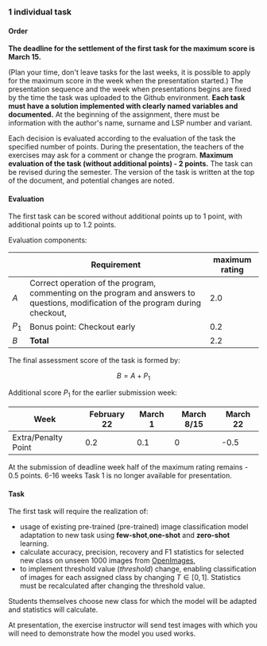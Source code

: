 ### 1 individual task
#### Order

**The deadline for the settlement of the first task for the maximum score is March 15.**

(Plan your time, don't leave tasks for the last weeks, it is possible to apply for the maximum score in the week when the presentation started.)
The presentation sequence and the week when presentations begins are fixed
by the time the task was uploaded to the Github environment.
**Each task must have a solution implemented with clearly named variables and documented.**
At the beginning of the assignment, there must be information with the author's name, surname and LSP number and variant.

Each decision is evaluated according to the evaluation of the task the specified number of points.
During the presentation, the teachers of the exercises may ask for a comment or
change the program.
**Maximum evaluation of the task (without additional points) - 2 points.**
The task can be revised during the semester. The version of the task is written at the top of the document, and potential changes are noted.

#### Evaluation

The first task can be scored without additional points up to 1 point, with additional points up to 1.2 points.

Evaluation components:

| | Requirement | maximum rating |
|---|---|---|
| $A$ | Correct operation of the program, commenting on the program and answers to questions, modification of the program during checkout, | 2.0 |
| $P_1$ | Bonus point: Checkout early | 0.2 |
| $B$ | **Total** | 2.2 |



The final assessment score of the task is formed by:

$$
B = A + P_1
$$

Additional score $P_1$ for the earlier submission week:



| Week | February 22 | March 1 | March 8/15 | March 22 |
|---|---|---|---|---|
| Extra/Penalty Point | 0.2 | 0.1 | 0 | -0.5 |


At the submission of deadline week half of the maximum rating remains - 0.5 points. 6-16 weeks Task 1 is no longer available for presentation.

#### Task

The first task will require the realization of:
* usage of existing pre-trained (pre-trained) image classification model adaptation to new task using **few-shot**,**one-shot** and **zero-shot** learning. 
* calculate accuracy, precision, recovery and F1 statistics for selected new class on unseen 1000 images from [OpenImages](https://storage.googleapis.com/openimages/web/index.html),
* to implement threshold value (_threshold_) change, enabling classification of images for each assigned class by changing $T \in [0,1]$. Statistics must be recalculated after changing the threshold value.

Students themselves choose new class for which the model will be adapted and statistics will calculate.


At presentation, the exercise instructor will send test images with which you will need to demonstrate how the model you used works.
